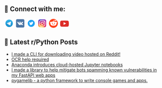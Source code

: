 ## 🔎 Connect with me:
[<img src="https://github.com/bullbesh/bullbesh/blob/main/images/Telegram.png" width="32" height="32" />](https://t.me/bullbesh)
[<img src="https://github.com/bullbesh/bullbesh/blob/main/images/VK.png" width="32" height="32" />](https://vk.com/bullbesh)
[<img src="https://github.com/bullbesh/bullbesh/blob/main/images/Twitter.png" width="32" height="32" />](https://twitter.com/bullbesh1)
[<img src="https://github.com/bullbesh/bullbesh/blob/main/images/Instagram.png" width="32" height="32" />](https://www.instagram.com/bullbesh)
[<img src="https://github.com/bullbesh/bullbesh/blob/main/images/Reddit.png" width="32" height="32" />](https://www.reddit.com/user/bullbesh)
[<img src="https://github.com/bullbesh/bullbesh/blob/main/images/YouTube.png" width="32" height="32" />](https://www.youtube.com/channel/UCtfjRs6uzgq5mfm8S06WTcg)

## 📕 Latest r/Python Posts
<!-- BLOG-POST-LIST:START -->
- [I made a CLI for downloading video hosted on Reddit!](https://www.reddit.com/r/Python/comments/y70t49/i_made_a_cli_for_downloading_video_hosted_on/)
- [OCR help required](https://www.reddit.com/r/Python/comments/y6zgcb/ocr_help_required/)
- [Anaconda introduces cloud-hosted Jupyter notebooks](https://www.reddit.com/r/Python/comments/y6z289/anaconda_introduces_cloudhosted_jupyter_notebooks/)
- [I made a library to help mitigate bots spamming known vulnerabilities in my FastAPI web apps](https://www.reddit.com/r/Python/comments/y6ymut/i_made_a_library_to_help_mitigate_bots_spamming/)
- [pygamelib - a python framework to write console games and apps.](https://www.reddit.com/r/Python/comments/y6snos/pygamelib_a_python_framework_to_write_console/)
<!-- BLOG-POST-LIST:END -->

